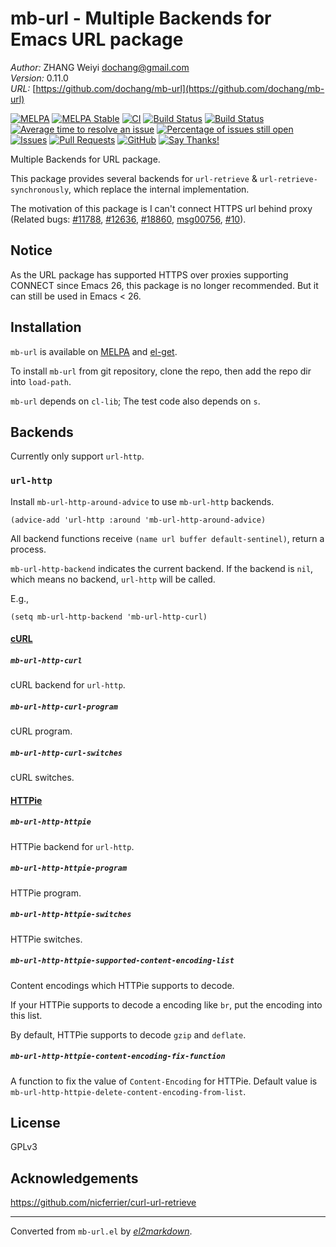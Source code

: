# mb-url - Multiple Backends for Emacs URL package

*Author:* ZHANG Weiyi <dochang@gmail.com><br>
*Version:* 0.11.0<br>
*URL:* [https://github.com/dochang/mb-url](https://github.com/dochang/mb-url)<br>

<!-- markdown-link-check-disable -->
[![MELPA](http://melpa.org/packages/mb-url-badge.svg)](http://melpa.org/#/mb-url)
[![MELPA Stable](http://stable.melpa.org/packages/mb-url-badge.svg)](http://stable.melpa.org/#/mb-url)
[![CI](https://github.com/dochang/mb-url/actions/workflows/ci.yml/badge.svg)](https://github.com/dochang/mb-url/actions/workflows/ci.yml)
[![Build Status](https://cloud.drone.io/api/badges/dochang/mb-url/status.svg)](https://cloud.drone.io/dochang/mb-url)
[![Build Status](https://travis-ci.org/dochang/mb-url.svg?branch=master)](https://travis-ci.org/dochang/mb-url)
[![Average time to resolve an issue](http://isitmaintained.com/badge/resolution/dochang/mb-url.svg)](http://isitmaintained.com/project/dochang/mb-url "Average time to resolve an issue")
[![Percentage of issues still open](http://isitmaintained.com/badge/open/dochang/mb-url.svg)](http://isitmaintained.com/project/dochang/mb-url "Percentage of issues still open")
[![Issues](https://img.shields.io/github/issues/dochang/mb-url.svg)](https://github.com/dochang/mb-url)
[![Pull Requests](https://img.shields.io/github/issues-pr/dochang/mb-url.svg)](https://github.com/dochang/mb-url)
[![GitHub](https://img.shields.io/github/license/dochang/mb-url)](https://github.com/dochang/mb-url/blob/master/LICENSE)
[![Say Thanks!](https://img.shields.io/badge/say-thanks-green)](https://saythanks.io/to/dochang)
<!--
See the following issues for details.

<https://github.com/BlitzKraft/saythanks.io/issues/60>
<https://github.com/BlitzKraft/saythanks.io/issues/103>
-->
<!-- markdown-link-check-enable -->

Multiple Backends for URL package.

This package provides several backends for `url-retrieve` &
`url-retrieve-synchronously`, which replace the internal implementation.

The motivation of this package is I can't connect HTTPS url behind proxy
(Related bugs: [#11788][], [#12636][], [#18860][], [msg00756][], [#10][]).

[#11788]: http://debbugs.gnu.org/cgi/bugreport.cgi?bug=11788
[#12636]: http://debbugs.gnu.org/cgi/bugreport.cgi?bug=12636
[#18860]: http://debbugs.gnu.org/cgi/bugreport.cgi?bug=18860
[msg00756]: https://lists.gnu.org/archive/html/help-gnu-emacs/2015-08/msg00756.html
[#10]: http://debbugs.gnu.org/cgi/bugreport.cgi?bug=10

## Notice

As the URL package has supported HTTPS over proxies supporting CONNECT since
Emacs 26, this package is no longer recommended.  But it can still be used
in Emacs < 26.

## Installation

`mb-url` is available on [MELPA] and [el-get].

[MELPA]: https://melpa.org/
[el-get]: https://github.com/dimitri/el-get

To install `mb-url` from git repository, clone the repo, then add the repo
dir into `load-path`.

`mb-url` depends on `cl-lib`;  The test code also depends on `s`.

## Backends

Currently only support `url-http`.

### `url-http`

Install `mb-url-http-around-advice` to use `mb-url-http` backends.

```elisp
(advice-add 'url-http :around 'mb-url-http-around-advice)
```

All backend functions receive `(name url buffer default-sentinel)`, return a
process.

`mb-url-http-backend` indicates the current backend.  If the backend is
`nil`, which means no backend, `url-http` will be called.

E.g.,

```elisp
(setq mb-url-http-backend 'mb-url-http-curl)
```

#### [cURL][]

[cURL]: http://curl.haxx.se/

##### `mb-url-http-curl`

cURL backend for `url-http`.

##### `mb-url-http-curl-program`

cURL program.

##### `mb-url-http-curl-switches`

cURL switches.

#### [HTTPie][]

[HTTPie]: http://httpie.org/

##### `mb-url-http-httpie`

HTTPie backend for `url-http`.

##### `mb-url-http-httpie-program`

HTTPie program.

##### `mb-url-http-httpie-switches`

HTTPie switches.

##### `mb-url-http-httpie-supported-content-encoding-list`

Content encodings which HTTPie supports to decode.

If your HTTPie supports to decode a encoding like `br`, put the encoding
into this list.

By default, HTTPie supports to decode `gzip` and `deflate`.

##### `mb-url-http-httpie-content-encoding-fix-function`

A function to fix the value of `Content-Encoding` for HTTPie.  Default
value is `mb-url-http-httpie-delete-content-encoding-from-list`.

## License

GPLv3

## Acknowledgements

<https://github.com/nicferrier/curl-url-retrieve>


---
Converted from `mb-url.el` by [*el2markdown*](https://github.com/Lindydancer/el2markdown).
